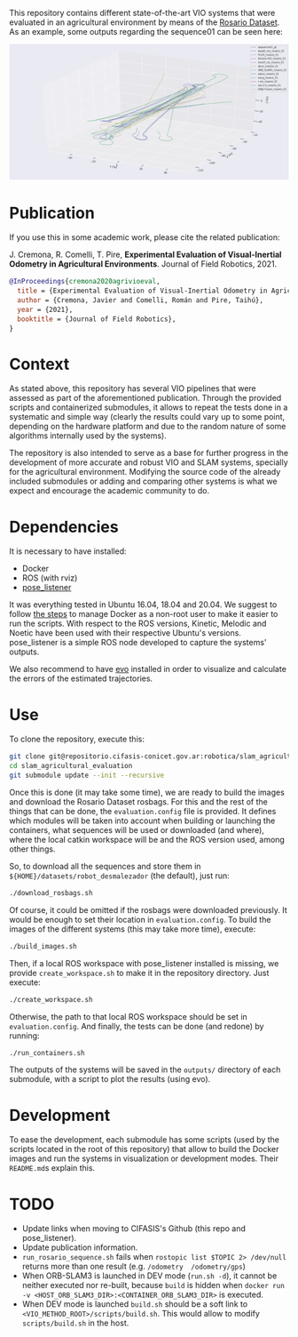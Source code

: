 This repository contains different state-of-the-art VIO systems that were evaluated in an agricultural environment by means of the [Rosario Dataset](https://www.cifasis-conicet.gov.ar/robot). As an example, some outputs regarding the sequence01 can be seen here:

![trajectories_sequence_01.png](support_files/media/trajectories_sequence_01.png)

# Publication

If you use this in some academic work, please cite the related publication:

J. Cremona, R. Comelli, T. Pire, **Experimental Evaluation of Visual-Inertial Odometry in Agricultural Environments**. Journal of Field Robotics, 2021.
 
```bibtex
@InProceedings{cremona2020agrivioeval,
  title = {Experimental Evaluation of Visual-Inertial Odometry in Agricultural Environments},
  author = {Cremona, Javier and Comelli, Román and Pire, Taihú},
  year = {2021},
  booktitle = {Journal of Field Robotics},
}
```

# Context

As stated above, this repository has several VIO pipelines that were assessed as part of the aforementioned publication. Through the provided scripts and containerized submodules, it allows to repeat the tests done in a systematic and simple way (clearly the results could vary up to some point, depending on the hardware platform and due to the random nature of some algorithms internally used by the systems).

The repository is also intended to serve as a base for further progress in the development of more accurate and robust VIO and SLAM systems, specially for the agricultural environment. Modifying the source code of the already included submodules or adding and comparing other systems is what we expect and encourage the academic community to do.

# Dependencies

It is necessary to have installed:

* Docker
* ROS (with rviz)
* [pose_listener](https://repositorio.cifasis-conicet.gov.ar/robotica/pose_listener)

It was everything tested in Ubuntu 16.04, 18.04 and 20.04. We suggest to follow [the steps](https://docs.docker.com/engine/install/linux-postinstall/#manage-docker-as-a-non-root-user) to manage Docker as a non-root user to make it easier to run the scripts. With respect to the ROS versions, Kinetic, Melodic and Noetic have been used with their respective Ubuntu's versions. pose_listener is a simple ROS node developed to capture the systems' outputs.

We also recommend to have [evo](https://github.com/MichaelGrupp/evo) installed in order to visualize and calculate the errors of the estimated trajectories.

# Use

To clone the repository, execute this:

```bash
git clone git@repositorio.cifasis-conicet.gov.ar:robotica/slam_agricultural_evaluation.git
cd slam_agricultural_evaluation
git submodule update --init --recursive
```

Once this is done (it may take some time), we are ready to build the images and download the Rosario Dataset rosbags. For this and the rest of the things that can be done, the `evaluation.config` file is provided. It defines which modules will be taken into account when building or launching the containers, what sequences will be used or downloaded (and where), where the local catkin workspace will be and the ROS version used, among other things.

So, to download all the sequences and store them in `${HOME}/datasets/robot_desmalezador` (the default), just run:

```bash
./download_rosbags.sh
```

Of course, it could be omitted if the rosbags were downloaded previously. It would be enough to set their location in `evaluation.config`. To build the images of the different systems (this may take more time), execute:

```bash
./build_images.sh
```

Then, if a local ROS workspace with pose_listener installed is missing, we provide `create_workspace.sh` to make it in the repository directory. Just execute:

```bash
./create_workspace.sh
```

Otherwise, the path to that local ROS workspace should be set in `evaluation.config`. And finally, the tests can be done (and redone) by running:

```bash
./run_containers.sh
```

The outputs of the systems will be saved in the `outputs/` directory of each submodule, with a script to plot the results (using evo).

# Development

To ease the development, each submodule has some scripts (used by the scripts located in the root of this repository) that allow to build the Docker images and run the systems in visualization or development modes. Their `README.md`s explain this.

# TODO

* Update links when moving to CIFASIS's Github (this repo and pose_listener).
* Update publication information.
* `run_rosario_sequence.sh` fails when `rostopic list $TOPIC 2> /dev/null` returns more than one result (e.g. `/odometry  /odometry/gps`)
* When ORB-SLAM3 is launched in DEV mode (`run.sh -d`), it cannot be neither executed nor re-built, because `build` is hidden when `docker run -v <HOST_ORB_SLAM3_DIR>:<CONTAINER_ORB_SLAM3_DIR>` is executed.
* When DEV mode is launched `build.sh` should be a soft link to `<VIO_METHOD_ROOT>/scripts/build.sh`. This would allow to modify `scripts/build.sh` in the host.